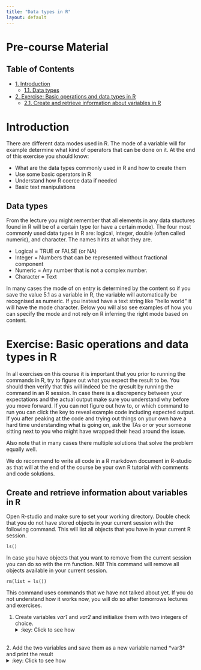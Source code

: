 ```yaml
---
title: "Data types in R"
layout: default
---
```


# Pre-course Material
<div id="table-of-contents">
<h2>Table of Contents</h2>
<div id="text-table-of-contents">
<ul>
<li><a href="#orgheadline2">1. Introduction</a>
<ul>
<li><a href="#orgheadline1">1.1. Data types</a></li>
</ul>
</li>
<li><a href="#orgheadline4">2. Exercise: Basic operations and data types in R</a>
<ul>
<li><a href="#orgheadline3">2.1. Create and retrieve information about variables in R</a></li>
</ul>
</li>
</ul>
</div>
</div>


# Introduction<a id="orgheadline2"></a>

There are different data modes used in R. The mode of a variable will
for example determine what kind of operators that can be done on it. At the end of
this exercise you should know:

-   What are the data types commonly used in R and how to create them
-   Use some basic operators in R
-   Understand how R coerce data if needed
-   Basic text manipulations

## Data types<a id="orgheadline1"></a>

From the lecture you might remember that all elements in any data
stuctures found in R will be of a certain type (or have a certain
mode). The four most commonly used data types in R are: logical,
integer, double (often called numeric), and character. The names hints
at what they are.

-   Logical = TRUE or FALSE (or NA)
-   Integer = Numbers that can be represented without fractional component
-   Numeric = Any number that is not a complex number.
-   Character = Text

In many cases the mode of on entry is determined by the content so if
you save the value 5.1 as a variable in R, the variable will
automatically be recognised as numeric. If you instead have a text
string like "hello world" it will have the mode character. Below you
will also see examples of how you can specify the mode and not rely on
R inferring the right mode based on content.

# Exercise: Basic operations and data types in R<a id="orgheadline4"></a>

In all exercises on this course it is important that you prior to
running the commands in R, try to figure out what you expect the
result to be. You should then verify that this will indeed be the
qresult by running the command in an R session. In case there is a
discrepency between your expectations and the actual output make sure
you understand why before you move forward. If you can not figure out
how to, or which command to run you can click the key to reveal
example code including expected output. If you after peaking at the
code and trying out things on your own have a hard time understanding
what is going on, ask the TAs or or your someone sitting next to you
who might have wrapped their head around the issue.

Also note that in many cases there multiple solutions that solve the
problem equally well.

We do recommend to write all code in a R markdown document in R-studio
as that will at the end of the course be your own R tutorial with
comments and code solutions. 

## Create and retrieve information about variables in R<a id="orgheadline3"></a>

Open R-studio and make sure to set your working directory. Double
check that you do not have stored objects in your current session with
the following command. This will list all objects that you have in
your current R session.
```
ls()
```
In case you have objects that you want to remove from the current
session you can do so with the rm function. NB! This command will
remove all objects available in your current session.
```
rm(list = ls())
```
This command uses commands that we have not talked about yet. If you
do not understand how it works now, you will do so after tomorrows
lectures and exercises.

1.  Create variables *var1* and *var2* and initialize them with two
    integers of choice.
    <details>
	<summary>:key: Click to see how</summary>
	<pre>
	var1 <- 11  
    var2 <- 34  
	</pre>
	</details>
<br>
2.  Add the two variables and save them as a new variable named
    *var3* and print the result
    <details>
	<summary>:key: Click to see how</summary>
	<pre>
	var3 <- var1 + var2   
    var3  
    
	[1] 45  
	</pre>
	</details>
<br>
3.  Check the class, mode, and type for var1, var2, var3 and &pi; (is
    found under the variable name pi in R)
    <details>
    <summary>:key: Click to see how for var1</summary>
    <pre>
    mode(var1)  
    class(var1)  
    typeof(var1)  
	
	[1] "numeric"  
    [1] "numeric"  
    [1] "double"  
	</pre>
	</details>
	
	<details>
    <summary>:key: Click to see how for &pi;</summary>
    <pre>
    mode(pi)  
    class(pi)  
    typeof(pi)  
    
    [1] "numeric"  
    [1] "numeric"  
    [1] "double"  
	</pre>
	</details>
<br>
4.  Create two character variables containing a text of choice. 
    -   check mode, class, and type of the first one
		<details>
		<summary>:key: Click to see how create character variables</summary>
		<pre>
		text1 <- "test1"  
		text2 <- "test2"  
		</pre>
		</details>
	
	-   add var1 to it and report the result
		<details>
		<summary>:key: Click to see how to add variables</summary>
		<pre>
		text1 + var1  
	
		Error in text1 + var1 : non-numeric argument to binary operator  
		</pre>
		</details>
<br>
5.  Cast var3 to integer, cast an integer variable to double, cast a
    string to a double.
    <details>
	<summary>:key: Click to see how</summary>
	<pre>
	as.integer(var3)  
    i <- 175  
    as.double(i)  
    as.double(text1)  
    
    [1] 45  
    [1] 175  
    [1] NA  
    Warning message:  
    NAs introduced by coercion  
	</pre>
	</details>
<br>
6.  Report floor and ceiling of &pi; and round &pi; to 3 decimal places.
    <details>
	<summary>:key: Click to see how</summary>
	<pre>
	floor(pi)  
    ceiling(pi)  
    round(pi, digits = 3)  
    
	[1] 3  
    [1] 4  
    [1] 3.142  
	</pre>
	</details>
<br>
7.  Is floor of &pi; an integer?
    <details>
	<summary>:key: Click to see how</summary>
	<pre>	
	is.integer(floor(pi))  
    
	[1] FALSE  
	</pre>
	</details>
<br>
8.  Treat '3.56437' string as number.
    <details>
	<summary>:key: Click to see how</summary>
	<pre>	
	as.numeric('3.56437')  
	</pre>
	</details>
<br>
9.  Divide &infin; by - &infin;
    <details>
	<summary>:key: Click to see how</summary>
	<pre>	
	-Inf/Inf  
    
	[1] NaN  
	</pre>
	</details>
<br>
10.  Create two freely chosen complex numbers. 
     -   Check that they are complex indeed.
     -   Add, multiply and divide one by another.
     -   Add an integer to their sum.
     <details>
	 <summary>:key: Click to see how</summary>
	 <pre>
     c1 <- 23 + 4i  
     c2 <- -15 - 7i  
     is.complex(c1)  
	 is.complex(c2)  
     c1 + c2  
     c1 / c2  
     c1 + c2 + 7  
	 [1] TRUE  
     [1] TRUE  
     [1] 8-3i  
     [1] -1.361314+0.368613i  
     [1] 15-3i  
	 </pre>
	 </details>
<br>
11.  Print a truth table for OR (for three distinct logical
     values). Read about truth tables here
     https://en.wikipedia.org/wiki/Truth_table
	 <details>
	 <summary>:key: Click to see how</summary>
	 <pre>	
	 x <- c(NA, FALSE, TRUE)  
     names(x) <- as.character(x)  
     outer(x, x, "|")  
     
	 NA FALSE TRUE  
     NA      NA    NA TRUE  
   	 FALSE   NA FALSE TRUE  
     TRUE  TRUE  TRUE TRUE  
	 </pre>
	 </details>
<br>
12.  Multiply a logical TRUE by a logical FALSE.
     Rise the logical true to the 7-th power.
     <details>
     <summary>:key: Click to see how</summary>
 	 <pre>
	 TRUE * FALSE  
	 T^7  
	[1] 0  
	[1] 1  
	</pre>
	</details>
<br>
13.  Create two character variables containing two verses of your favorite song.  
     -  concatenate the two variables,  
     -  paste the variables with '\*' as separator.  
     -  find if 'and' occurs in the second line,  
     -  substitute a word for another,  
     -  extract substring starting at the 5th character and 5 characters long.  
	 <details>
	 <summary>:key: Click to see how</summary>
	 <pre>	
     line1 <- "Hello darkness my old friend"  
     line2 <- "I've come to talk to you again"  
     paste(line1, line2, sep = "")  
     paste(line1, line2, sep = "*")  
	 grep('and', line2)  
     sub('Hello', 'Goodbye', line1)  
     substr(line1, 5, 5 + 5)  
    
	 [1] "Hello darkness my old friendI've come to talk to you again"  
	 [1] "Hello darkness my old friend*I've come to talk to you again"  
	 integer(0)  
	 [1] "Goodbye darkness my old friend"  
	 [1] "o dark"  
	 </pre>
	 </details>
<br>

## R Environment
- get help for the *t.test*, *table*, *locator* and *identify* functions,
- check for all occurences of *fisher.test* in the docs,
- which package contains the *plot.ecdf* function. What does it do?
- find package 'reshaape'-related questions on StackOverflow,
- *google* how to load an XML file into R,
- install the 'cgmisc' package from GitHub,
- look up the 'cgmisc' vignette,
- see all the demos available for you and run one you like,
- run examples for the *fisher.test*,
- check out CRANs view for genetics,
- install a CRAN package of choice,
- install the R-Forge pckage 'bigRR'
